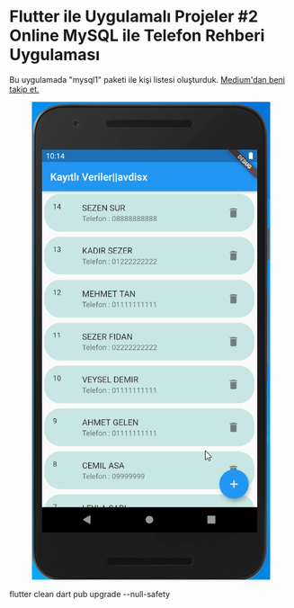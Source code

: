 # Flutter ile Uygulamalı Projeler #2 Online MySQL ile Telefon Rehberi Uygulaması

Bu uygulamada "mysql1" paketi ile kişi listesi oluşturduk.
[Medium'dan beni takip et.](https://medium.com/@avdisx)

<p align="center">
  <img src="assets/images/kisiListesi.gif">
</p>




flutter clean
dart pub upgrade --null-safety
